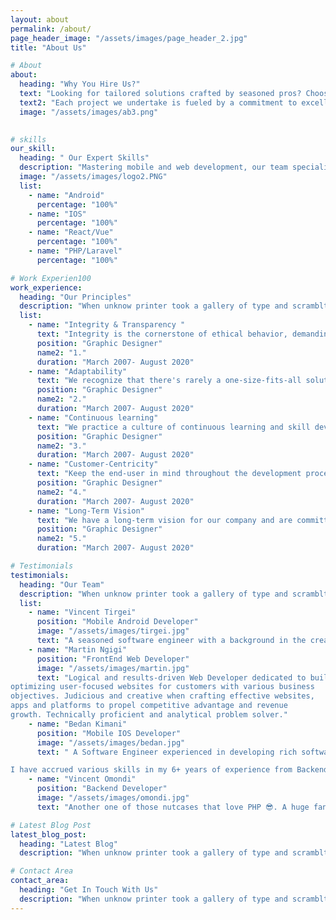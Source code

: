 ```yaml
---
layout: about
permalink: /about/
page_header_image: "/assets/images/page_header_2.jpg"
title: "About Us"

# About
about:
  heading: "Why You Hire Us?"
  text: "Looking for tailored solutions crafted by seasoned pros? Choose us and benefit from a partnership where innovation, expertise, and personalized attention converge to create your ideal website. We're not just developers; we're problem solvers dedicated to your success."
  text2: "Each project we undertake is fueled by a commitment to excellence and driven by a desire to innovate. With our lean, expert-driven team, you'll see efficiency in execution and creativity in every solution, ensuring that your website not only meets but exceeds your expectations. Trust us to deliver a product that sets you apart in the digital landscape, enhancing both user engagement and your brand's online presence."
  image: "/assets/images/ab3.png"
 

# skills
our_skill:
  heading: " Our Expert Skills"
  description: "Mastering mobile and web development, our team specializes in Android, iOS, React, Vue, and robust PHP/Laravel solutions. Count on us for high-performance, scalable, and secure digital experiences."
  image: "/assets/images/logo2.PNG"
  list:
    - name: "Android"
      percentage: "100%"
    - name: "IOS"
      percentage: "100%"
    - name: "React/Vue"
      percentage: "100%"
    - name: "PHP/Laravel"
      percentage: "100%"

# Work Experien100
work_experience:
  heading: "Our Principles"
  description: "When unknow printer took a gallery of type and scramblted it to make a type specimen book"
  list:
    - name: "Integrity & Transparency "
      text: "Integrity is the cornerstone of ethical behavior, demanding honesty, consistency, and accountability, while transparency promotes open communication, honesty, and visibility into decision-making processes, fostering trust and collaboration within the organization."
      position: "Graphic Designer"
      name2: "1."
      duration: "March 2007- August 2020"
    - name: "Adaptability"
      text: "We recognize that there's rarely a one-size-fits-all solution in software development. Teams should be flexible in their approach, willing to pivot strategies, technologies, and methodologies based on evolving project needs"
      position: "Graphic Designer"
      name2: "2."
      duration: "March 2007- August 2020"
    - name: "Continuous learning"
      text: "We practice a culture of continuous learning and skill development. In a field where new technologies emerge frequently, adaptability relies on the ability of team members to quickly acquire new knowledge and apply it effectively"
      position: "Graphic Designer"
      name2: "3."
      duration: "March 2007- August 2020"
    - name: "Customer-Centricity"
      text: "Keep the end-user in mind throughout the development process. Being responsive to customer feedback and evolving user needs, ensuring that the final product meets or exceeds expectations."
      position: "Graphic Designer"
      name2: "4."
      duration: "March 2007- August 2020"
    - name: "Long-Term Vision"
      text: "We have a long-term vision for our company and are committed to building lasting relationships with our clients, partners, and employees. Our decisions are guided by our vision for a sustainable and successful future."
      position: "Graphic Designer"
      name2: "5."
      duration: "March 2007- August 2020"

# Testimonials
testimonials:
  heading: "Our Team"
  description: "When unknow printer took a gallery of type and scramblted it to make a type specimen book"
  list:
    - name: "Vincent Tirgei"
      position: "Mobile Android Developer"
      image: "/assets/images/tirgei.jpg"
      text: "A seasoned software engineer with a background in the creation and execution of innovative solutions to modern everyday problems. I have hands-on experience in all aspects of the software development lifecycle and end-to-end project development, from conceptualization all through to development, testing and deployment. "
    - name: "Martin Ngigi"
      position: "FrontEnd Web Developer"
      image: "/assets/images/martin.jpg"
      text: "Logical and results-driven Web Developer dedicated to building and
optimizing user-focused websites for customers with various business
objectives. Judicious and creative when crafting effective websites,
apps and platforms to propel competitive advantage and revenue
growth. Technically proficient and analytical problem solver."
    - name: "Bedan Kimani"
      position: "Mobile IOS Developer"
      image: "/assets/images/bedan.jpg"
      text: " A Software Engineer experienced in developing rich software solutions with a focus on efficiency, usability and scalability

I have accrued various skills in my 6+ years of experience from Backend development in PHP, Python and Node, Mobile development (Android and iOS) to Leadership skills, leading various teams in developing products that have been used in various places around the world"
    - name: "Vincent Omondi"
      position: "Backend Developer"
      image: "/assets/images/omondi.jpg"
      text: "Another one of those nutcases that love PHP 😎. A huge fan of Laravel and has used it for almost 7 years now."

# Latest Blog Post
latest_blog_post:
  heading: "Latest Blog"
  description: "When unknow printer took a gallery of type and scramblted it to make a type specimen book"

# Contact Area
contact_area:
  heading: "Get In Touch With Us"
  description: "When unknow printer took a gallery of type and scramblted it to make a type specimen book"
---
```

